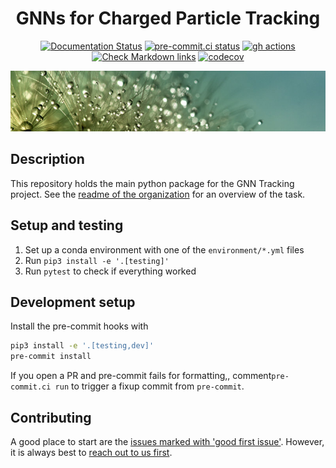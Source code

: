 <div align="center">

# GNNs for Charged Particle Tracking

[![Documentation Status](https://readthedocs.org/projects/gnn-tracking/badge/?version=latest)](https://gnn-tracking.readthedocs.io/en/latest/?badge=latest)
[![pre-commit.ci status](https://results.pre-commit.ci/badge/github/gnn-tracking/gnn_tracking/main.svg)](https://results.pre-commit.ci/latest/github/gnn-tracking/gnn_tracking/main)
[![gh actions](https://github.com/gnn-tracking/gnn_tracking/actions/workflows/test.yaml/badge.svg)](https://github.com/gnn-tracking/gnn_tracking/actions)
[![Check Markdown links](https://github.com/gnn-tracking/gnn_tracking/actions/workflows/check-links.yaml/badge.svg)](https://github.com/gnn-tracking/gnn_tracking/actions/workflows/check-links.yaml)
[![codecov](https://codecov.io/gh/gnn-tracking/gnn_tracking/branch/main/graph/badge.svg?token=3MKA387NOH)](https://codecov.io/gh/gnn-tracking/gnn_tracking)


![](readme_assets/banner.jpg)

</div>


## Description

This repository holds the main python package for the GNN Tracking project.
See the [readme of the organization][organization-readme] for an overview of the task.

## Setup and testing

1. Set up a conda environment with one of the `environment/*.yml` files
2. Run `pip3 install -e '.[testing]'`
3. Run `pytest` to check if everything worked

## Development setup

Install the pre-commit hooks with

```bash
pip3 install -e '.[testing,dev]'
pre-commit install
```

If you open a PR and pre-commit fails for formatting,, comment`pre-commit.ci run`
to trigger a fixup commit from `pre-commit`.

## Contributing

A good place to start are the [issues marked with 'good first issue'][gfi]. However, it is always best to [reach out to us first][ml].

[organization-readme]: https://github.com/gnn-tracking
[gfi]: https://github.com/gnn-tracking/gnn_tracking/issues?q=is%3Aissue+is%3Aopen+sort%3Aupdated-desc+label%3A%22good+first+issue%22
[ml]: gnn-tracking@googlegroups.com
